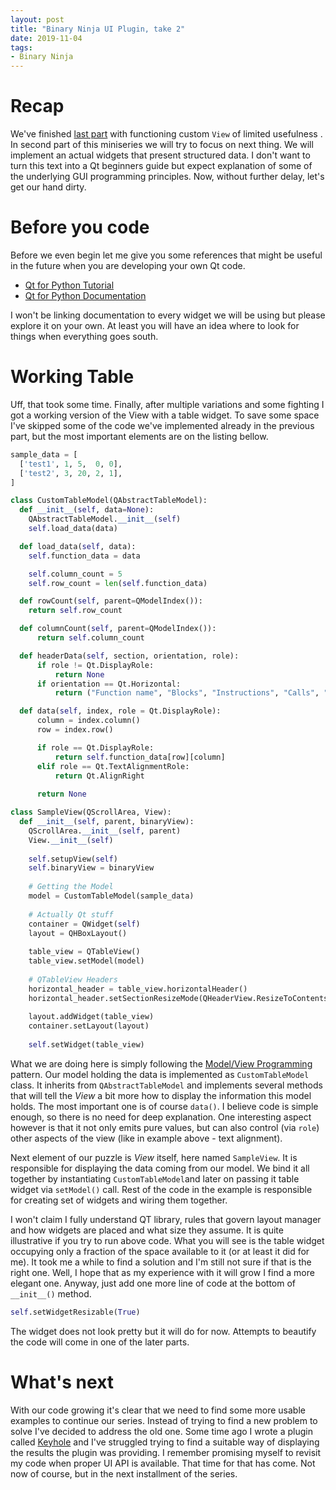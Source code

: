 ```yaml
---
layout: post
title: "Binary Ninja UI Plugin, take 2"
date: 2019-11-04
tags:
- Binary Ninja
---
```


# Recap

We've finished [last part](https://carstein.github.io/2019/10/27/binja-ui-part1.html) with functioning custom `View` of limited usefulness . In second part of this miniseries we will try to focus on next thing. We will implement an actual widgets that present structured data. I don't want to turn this text into a Qt beginners  guide but expect explanation of some of the underlying GUI programming principles. Now, without further delay, let's get our hand dirty.

# Before you code

Before we even begin let me give you some references that might be useful in the future when you are  developing your own Qt code.

- [Qt for Python Tutorial](https://wiki.qt.io/Qt_for_Python_Tutorial:_Data_Visualization_Tool)
- [Qt for Python Documentation](https://doc.qt.io/qtforpython/index.html)

I won't be linking documentation to every widget we will be using but please explore it on your own. At least you will have an idea where to look for things when everything goes south.

# Working Table

Uff, that took some time. Finally, after multiple variations and some fighting I got a working version of the View with a table widget. To save some space I've skipped some of the code we've implemented already in the previous part, but the most important elements are on the listing bellow.

```python
sample_data = [
  ['test1', 1, 5,  0, 0],
  ['test2', 3, 20, 2, 1],
]

class CustomTableModel(QAbstractTableModel):
  def __init__(self, data=None):
    QAbstractTableModel.__init__(self)
    self.load_data(data)

  def load_data(self, data):
    self.function_data = data

    self.column_count = 5
    self.row_count = len(self.function_data)

  def rowCount(self, parent=QModelIndex()):
    return self.row_count

  def columnCount(self, parent=QModelIndex()):
      return self.column_count

  def headerData(self, section, orientation, role):
      if role != Qt.DisplayRole:
          return None
      if orientation == Qt.Horizontal:
          return ("Function name", "Blocks", "Instructions", "Calls", "Xrefs" )[section]

  def data(self, index, role = Qt.DisplayRole):
      column = index.column()
      row = index.row()

      if role == Qt.DisplayRole:
          return self.function_data[row][column]
      elif role == Qt.TextAlignmentRole:
          return Qt.AlignRight
    
      return None

class SampleView(QScrollArea, View):
  def __init__(self, parent, binaryView):
    QScrollArea.__init__(self, parent)
    View.__init__(self)
    
    self.setupView(self)
    self.binaryView = binaryView
    
    # Getting the Model
    model = CustomTableModel(sample_data)
     
    # Actually Qt stuff
    container = QWidget(self)
    layout = QHBoxLayout()
    
    table_view = QTableView()
    table_view.setModel(model)
    
    # QTableView Headers
    horizontal_header = table_view.horizontalHeader()
    horizontal_header.setSectionResizeMode(QHeaderView.ResizeToContents)
    
    layout.addWidget(table_view)
    container.setLayout(layout)
    
    self.setWidget(table_view)
```

What we are doing here is simply following the [Model/View Programming](https://doc.qt.io/qt-5/model-view-programming.html) pattern. Our model holding the data is implemented as `CustomTableModel` class. It inherits from `QAbstractTableModel` and implements several methods that will tell the *View* a bit more how to display the information this model holds. The most important one is of course `data()`. I believe code is simple enough, so there is no need for deep explanation. One interesting aspect however is that it not only emits pure values, but can also control (via `role`) other aspects of the view (like in example above - text alignment).

Next element of our puzzle is *View* itself, here named `SampleView`. It is responsible for displaying the data coming from our model. We bind it all together by instantiating  `CustomTableModel`and later on passing it table widget via `setModel()` call.  Rest of the code in the example is responsible for creating set of widgets and wiring them together. 

I won't claim I fully understand QT library, rules that govern layout manager and how widgets are placed and what size they assume. It is quite illustrative if you try to run above code. What you will see is the table widget occupying only a fraction of the space available to it (or at least it did for me). It took me a while to find a solution and I'm still not sure if that is the right one. Well, I hope that as my experience with it will grow I find a more elegant one. Anyway, just add one more line of code at the bottom of `__init__()` method.

```python
self.setWidgetResizable(True)
```

The widget does not look pretty but it will do for now. Attempts to beautify the code will come in one of the later parts.

# What's next

With our code growing it's clear that we need to find some more usable examples to continue our series. Instead of trying to find a new problem to solve I've decided to address the old one. Some time ago I wrote a plugin called [Keyhole](https://github.com/carstein/Keyhole) and I've struggled trying to find a suitable way of displaying the results the plugin was providing. I remember promising myself to revisit my code when proper UI API is available. That time for that has come. Not now of course, but in the next installment of the series.
